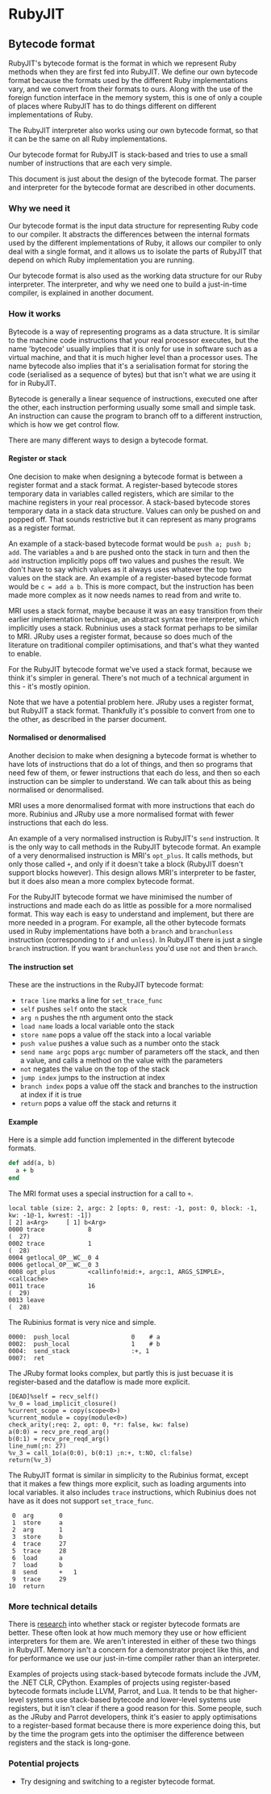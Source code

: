 # RubyJIT

## Bytecode format

RubyJIT's bytecode format is the format in which we represent Ruby methods when
they are first fed into RubyJIT. We define our own bytecode format because the
formats used by the different Ruby implementations vary, and we convert from
their formats to ours. Along with the use of the foreign function interface in
the memory system, this is one of only a couple of places where RubyJIT has to
do things different on different implementations of Ruby.

The RubyJIT interpreter also works using our own bytecode format, so that it can
be the same on all Ruby implementations.

Our bytecode format for RubyJIT is stack-based and tries to use a small number
of instructions that are each very simple.

This document is just about the design of the bytecode format. The parser and
interpreter for the bytecode format are described in other documents.

### Why we need it

Our bytecode format is the input data structure for representing Ruby code to
our compiler. It abstracts the differences between the internal formats used by
the different implementations of Ruby, it allows our compiler to only deal with a
single format, and it allows us to isolate the parts of RubyJIT that depend on
which Ruby implementation you are running.

Our bytecode format is also used as the working data structure for our Ruby
interpreter. The interpreter, and why we need one to build a just-in-time
compiler, is explained in another document.

### How it works

Bytecode is a way of representing programs as a data structure. It is similar to
the machine code instructions that your real processor executes, but the name
'bytecode' usually implies that it is only for use in software such as a virtual
machine, and that it is much higher level than a processor uses. The name
bytecode also implies that it's a serialisation format for storing the code
(serialised as a sequence of bytes) but that isn't what we are using it for in
RubyJIT.

Bytecode is generally a linear sequence of instructions, executed one after the
other, each instruction performing usually some small and simple task. An
instruction can cause the program to branch off to a different instruction,
which is how we get control flow.

There are many different ways to design a bytecode format.

#### Register or stack

One decision to make when designing a bytecode format is between a register
format and a stack format. A register-based bytecode stores temporary data in
variables called registers, which are similar to the machine registers in your
real processor. A stack-based bytecode stores temporary data in a stack data
structure. Values can only be pushed on and popped off. That sounds restrictive
but it can represent as many programs as a register format.

An example of a stack-based bytecode format would be `push a; push b; add`. The
variables `a` and `b` are pushed onto the stack in turn and then the `add`
instruction implicitly pops off two values and pushes the result. We don't have
to say which values as it always uses whatever the top two values on the stack
are. An example of a register-based bytecode format would be `c = add a b`. This
is more compact, but the instruction has been made more complex as it now needs
names to read from and write to.

MRI uses a stack format, maybe because it was an easy transition from their
earlier implementation technique, an abstract syntax tree interpreter, which
implicitly uses a stack. Rubninius uses a stack format perhaps to be similar to
MRI. JRuby uses a register format, because so does much of the literature on
traditional compiler optimisations, and that's what they wanted to enable.

For the RubyJIT bytecode format we've used a stack format, because we think it's
simpler in general. There's not much of a technical argument in this - it's
mostly opinion.

Note that we have a potential problem here. JRuby uses a register format, but
RubyJIT a stack format. Thankfully it's possible to convert from one to the
other, as described in the parser document.

#### Normalised or denormalised

Another decision to make when designing a bytecode format is whether to have
lots of instructions that do a lot of things, and then so programs that need few
of them, or fewer instructions that each do less, and then so each instruction
can be simpler to understand. We can talk about this as being normalised or
denormalised.

MRI uses a more denormalised format with more instructions that each do more.
Rubinius and JRuby use a more normalised format with fewer instructions that
each do less.

An example of a very normalised instruction is RubyJIT's `send` instruction. It
is the only way to call methods in the RubyJIT bytecode format. An example of a
very denormalised instruction is MRI's `opt_plus`. It calls methods, but only
those called `+`, and only if it doesn't take a block (RubyJIT doesn't support
blocks however). This design allows MRI's interpreter to be faster, but it does
also mean a more complex bytecode format.

For the RubyJIT bytecode format we have minimised the number of instructions and
made each do as little as possible for a more normalised format. This way each
is easy to understand and implement, but there are more needed in a program. For
example, all the other bytecode formats used in Ruby implementations have both a
`branch` and `branchunless` instruction (corresponding to `if` and `unless`). In
RubyJIT there is just a single `branch` instruction. If you want `branchunless`
you'd use `not` and then `branch`.

#### The instruction set

These are the instructions in the RubyJIT bytecode format:

* `trace line` marks a line for `set_trace_func`
* `self` pushes `self` onto the stack
* `arg n` pushes the nth argument onto the stack
* `load name` loads a local variable onto the stack
* `store name` pops a value off the stack into a local variable
* `push value` pushes a value such as a number onto the stack
* `send name argc` pops `argc` number of parameters off the stack, and then a value, and calls a method on the value with the parameters
* `not` negates the value on the top of the stack
* `jump index` jumps to the instruction at index
* `branch index` pops a value off the stack and branches to the instruction at index if it is true
* `return` pops a value off the stack and returns it

#### Example

Here is a simple add function implemented in the different bytecode formats.

```ruby
def add(a, b)
  a + b
end
```

The MRI format uses a special instruction for a call to `+`.

```
local table (size: 2, argc: 2 [opts: 0, rest: -1, post: 0, block: -1, kw: -1@-1, kwrest: -1])
[ 2] a<Arg>     [ 1] b<Arg>     
0000 trace            8                                               (  27)
0002 trace            1                                               (  28)
0004 getlocal_OP__WC__0 4
0006 getlocal_OP__WC__0 3
0008 opt_plus         <callinfo!mid:+, argc:1, ARGS_SIMPLE>, <callcache>
0011 trace            16                                              (  29)
0013 leave                                                            (  28)
```

The Rubinius format is very nice and simple.

```
0000:  push_local                 0    # a
0002:  push_local                 1    # b
0004:  send_stack                 :+, 1
0007:  ret
```

The JRuby format looks complex, but partly this is just becuase it is
register-based and the dataflow is made more explicit.

```
[DEAD]%self = recv_self()
%v_0 = load_implicit_closure()
%current_scope = copy(scope<0>)
%current_module = copy(module<0>)
check_arity(;req: 2, opt: 0, *r: false, kw: false)
a(0:0) = recv_pre_reqd_arg()
b(0:1) = recv_pre_reqd_arg()
line_num(;n: 27)
%v_3 = call_1o(a(0:0), b(0:1) ;n:+, t:NO, cl:false)
return(%v_3)
```

The RubyJIT format is similar in simplicity to the Rubinius format, except that
it makes a few things more explicit, such as loading arguments into local
variables. it also includes `trace` instructions, which Rubinius does not have
as it does not support `set_trace_func`.

```
 0  arg       0
 1  store     a
 2  arg       1
 3  store     b
 4  trace     27
 5  trace     28
 6  load      a
 7  load      b
 8  send      +   1
 9  trace     29
10  return
```

### More technical details

There is [research](stack-register) into whether stack or register bytecode
formats are better. These often look at how much memory they use or how
efficient interpreters for them are. We aren't interested in either of these two
things in RubyJIT. Memory isn't a concern for a demonstrator project like this,
and for performance we use our just-in-time compiler rather than an interpreter.

[stack-register]: https://www.usenix.org/legacy/events/vee05/full_papers/p153-yunhe.pdf

Examples of projects using stack-based bytecode formats include the JVM, the
.NET CLR, CPython. Examples of projects using register-based bytecode formats
include LLVM, Parrot, and Lua. It tends to be that higher-level systems use
stack-based bytecode and lower-level systems use registers, but it isn't clear
if there a good reason for this. Some people, such as the JRuby and Parrot
developers, think it's easier to apply optimisations to a register-based format
because there is more experience doing this, but by the time the program gets
into the optimiser the difference between registers and the stack is long-gone.

### Potential projects

* Try designing and switching to a register bytecode format.
